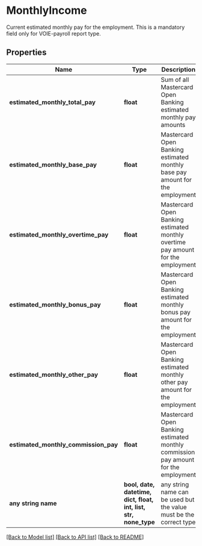 # MonthlyIncome

Current estimated monthly pay for the employment.  This is a mandatory field only for VOIE-payroll report type.

## Properties
Name | Type | Description | Notes
------------ | ------------- | ------------- | -------------
**estimated_monthly_total_pay** | **float** | Sum of all Mastercard Open Banking estimated monthly pay amounts | 
**estimated_monthly_base_pay** | **float** | Mastercard Open Banking estimated monthly base pay amount for the employment | [optional] 
**estimated_monthly_overtime_pay** | **float** | Mastercard Open Banking estimated monthly overtime pay amount for the employment | [optional] 
**estimated_monthly_bonus_pay** | **float** | Mastercard Open Banking estimated monthly bonus pay amount for the employment | [optional] 
**estimated_monthly_other_pay** | **float** | Mastercard Open Banking estimated monthly other pay amount for the employment | [optional] 
**estimated_monthly_commission_pay** | **float** | Mastercard Open Banking estimated monthly commission pay amount for the employment | [optional] 
**any string name** | **bool, date, datetime, dict, float, int, list, str, none_type** | any string name can be used but the value must be the correct type | [optional]

[[Back to Model list]](../README.md#documentation-for-models) [[Back to API list]](../README.md#documentation-for-api-endpoints) [[Back to README]](../README.md)


